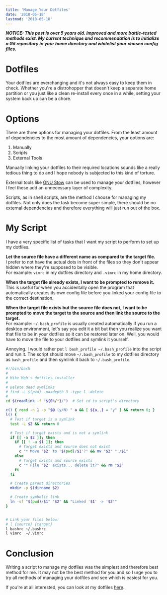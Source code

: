 ```yaml
---
title: 'Manage Your Dotfiles'
date: '2018-05-18'
lastmod: '2018-05-18'
---
```


***NOTICE: This post is over 5 years old. Improved and more battle-tested methods exist.
My current technique and recommendation is to initialize a Git repository in
your home directory and whitelist your chosen config files.***

# Dotfiles
Your dotfiles are everchanging and it's not always easy to keep them in check. Whether you're a distrohopper that doesn't keep a separate home partition or you just like a clean re-install every once in a while, setting your system back up can be a chore.


# Options
There are three options for managing your dotfiles. From the least amount of dependencies to the most amount of dependencies, your options are:
1. Manually
2. Scripts
3. External Tools

Manually linking your dotfiles to their required locations sounds like a really tedious thing to do and I hope nobody is subjected to this kind of torture.

External tools like [GNU Stow](https://www.gnu.org/software/stow/) can be used to manage your dotfiles, however I feel these add an unnecessary layer of complexity.

Scripts, as in shell scripts, are the method I choose for managing my dotfiles. Not only does the task become super simple, there should be no external dependencies and therefore everything will just run out of the box.


# My Script
I have a very specific list of tasks that I want my script to perform to set up my dotfiles.

**Let the source file have a different name as compared to the target file.**  
I prefer to not have the actual dots in front of the files so they don't appear hidden where they're supposed to be visible.  
For example: `vimrc` in my dotfiles directory and `.vimrc` in my home directory.

**When the target file already exists, I want to be prompted to remove it.**  
This is useful for when you accidentally open the program that automatically creates its own config file before you linked your config file to the correct destination.

**When the target file exists but the source file does not, I want to be prompted to move the target to the source and then link the source to the target.**  
For example: `~/.bash_profile` is usually created automatically if you run a desktop environment, let's say you edit it a bit but then you realize you want that file to be in your dotfiles so it can be restored later on. Well, you would have to move the file to your dotfiles and symlink it yourself.  

Annoying. I would rather put `l bash_profile ~/.bash_profile` into the script and run it. The script should move `~/.bash_profile` to my dotfiles directory as `bash_profile` and then symlink it back to `~/.bash_profile`.

```bash
#!/bin/bash
#
# Mike Mob's dotfiles installer
#
# Delete dead symlinks
# find -L $(pwd) -maxdepth 3 -type l -delete
#
cd $(readlink -f "${0%/*}/")  # Set cd to script's directory

c() { read -n 1 -p "$@ (y/N) " a && [ ${a,,} = "y" ] && return 0; }
l() {
  # Test if target is a symlink
  test -L $2 && return 0

  # Test if target exists and is not a symlink
  if [[ -a $2 ]]; then
    if [[ ! -a $1 ]]; then
      # Target exists and source does not exist
      c "* Move '$2' to '$(pwd)/$1'?" && mv "$2" "./$1"
    else
      # Target exists and source exists
      c "* File '$2' exists... delete it?" && rm "$2"
    fi
  fi

  # Create parent directories
  mkdir -p $(dirname $2)

  # Create symbolic link
  ln -sf "$(pwd)/$1" "$2" && "Linked '$1' -> '$2'"
}


# Link your files below:
# l {source} {target}
l bashrc ~/.bashrc
l vimrc  ~/.vimrc
```


# Conclusion
Writing a script to manage my dotfiles was the simplest and therefore best method for me. It may not be the best method for you and so I urge you to try all methods of managing your dotfiles and see which is easiest for you.

If you're at all interested, you can look at my dotfiles [here](https://github.com/thetarkus/dotfiles).
